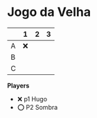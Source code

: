 # Jogo da Velha

|   | 1 | 2 | 3 |
|---|---|---|---|
| A |  ❌|   |   |
| B |   |   |   |
| C |   |   |   |

**Players**

- ❌ p1 Hugo
- ⭕ P2 Sombra